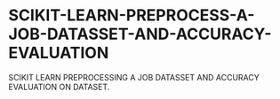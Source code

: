 # SCIKIT-LEARN-PREPROCESS-A-JOB-DATASSET-AND-ACCURACY-EVALUATION
SCIKIT LEARN PREPROCESSING A JOB DATASSET AND ACCURACY EVALUATION ON DATASET.
